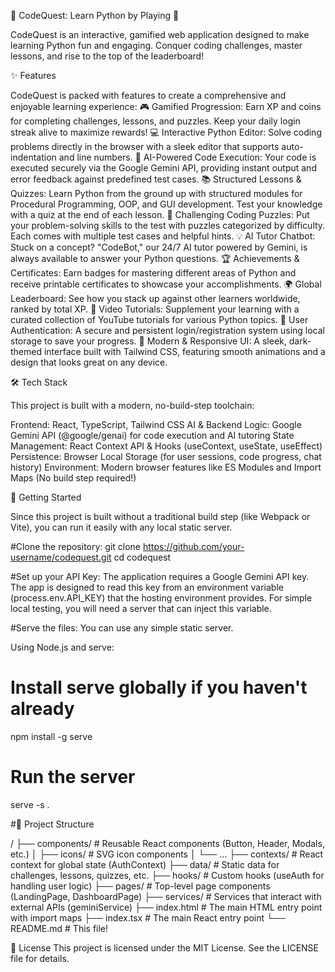 🚀 CodeQuest: Learn Python by Playing 🐍

CodeQuest is an interactive, gamified web application designed to make learning Python fun and engaging. Conquer coding challenges, master lessons, and rise to the top of the leaderboard!

✨ Features

CodeQuest is packed with features to create a comprehensive and enjoyable learning experience:
🎮 Gamified Progression: Earn XP and coins for completing challenges, lessons, and puzzles. Keep your daily login streak alive to maximize rewards!
💻 Interactive Python Editor: Solve coding problems directly in the browser with a sleek editor that supports auto-indentation and line numbers.
🤖 AI-Powered Code Execution: Your code is executed securely via the Google Gemini API, providing instant output and error feedback against predefined test cases.
📚 Structured Lessons & Quizzes: Learn Python from the ground up with structured modules for Procedural Programming, OOP, and GUI development. Test your knowledge with a quiz at the end of each lesson.
🧩 Challenging Coding Puzzles: Put your problem-solving skills to the test with puzzles categorized by difficulty. Each comes with multiple test cases and helpful hints.
💡 AI Tutor Chatbot: Stuck on a concept? "CodeBot," our 24/7 AI tutor powered by Gemini, is always available to answer your Python questions.
🏆 Achievements & Certificates: Earn badges for mastering different areas of Python and receive printable certificates to showcase your accomplishments.
🌍 Global Leaderboard: See how you stack up against other learners worldwide, ranked by total XP.
🎥 Video Tutorials: Supplement your learning with a curated collection of YouTube tutorials for various Python topics.
🔐 User Authentication: A secure and persistent login/registration system using local storage to save your progress.
📱 Modern & Responsive UI: A sleek, dark-themed interface built with Tailwind CSS, featuring smooth animations and a design that looks great on any device.

🛠️ Tech Stack

This project is built with a modern, no-build-step toolchain:

Frontend: React, TypeScript, Tailwind CSS
AI & Backend Logic: Google Gemini API (@google/genai) for code execution and AI tutoring
State Management: React Context API & Hooks (useContext, useState, useEffect)
Persistence: Browser Local Storage (for user sessions, code progress, chat history)
Environment: Modern browser features like ES Modules and Import Maps (No build step required!)

🚀 Getting Started

Since this project is built without a traditional build step (like Webpack or Vite), you can run it easily with any local static server.

#Clone the repository:
git clone https://github.com/your-username/codequest.git
cd codequest

#Set up your API Key:
The application requires a Google Gemini API key. The app is designed to read this key from an environment variable (process.env.API_KEY) that the hosting environment provides. For simple local testing, you will need a server that can inject this variable.

#Serve the files:
You can use any simple static server.

Using Node.js and serve:

# Install serve globally if you haven't already
npm install -g serve

# Run the server
serve -s .

#📂 Project Structure

/
├── components/       # Reusable React components (Button, Header, Modals, etc.)
│   ├── icons/        # SVG icon components
│   └── ...
├── contexts/         # React context for global state (AuthContext)
├── data/             # Static data for challenges, lessons, quizzes, etc.
├── hooks/            # Custom hooks (useAuth for handling user logic)
├── pages/            # Top-level page components (LandingPage, DashboardPage)
├── services/         # Services that interact with external APIs (geminiService)
├── index.html        # The main HTML entry point with import maps
├── index.tsx         # The main React entry point
└── README.md         # This file!

📜 License
This project is licensed under the MIT License. See the LICENSE file for details.

